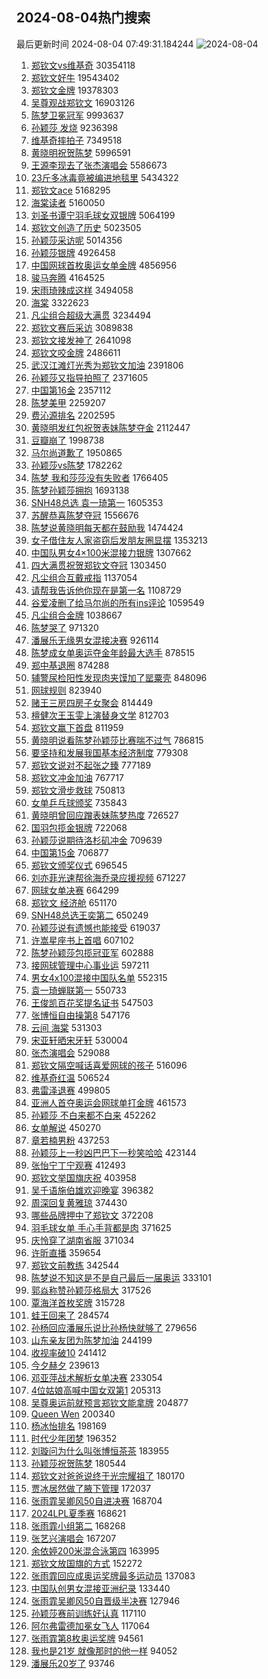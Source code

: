 ## 2024-08-04热门搜索 
最后更新时间 2024-08-04 07:49:31.184244 
![2024-08-04](https://imgs-storage.s3.us-east-005.backblazeb2.com/20240804/2024-08-04.png?versionId=4_z8fbbed132d73df8689c40f13_f1053179a2ed08fb7_d20240803_m234931_c005_v0501021_t0045_u01722728971049) 
1. [郑钦文vs维基奇](https://s.weibo.com/weibo?q=%23%E9%83%91%E9%92%A6%E6%96%87vs%E7%BB%B4%E5%9F%BA%E5%A5%87%23&t=31&band_rank=2&Refer=top) 30354118
1. [郑钦文好牛](https://s.weibo.com/weibo?q=%23%E9%83%91%E9%92%A6%E6%96%87%E5%A5%BD%E7%89%9B%23&t=31&band_rank=6&Refer=top) 19543402
1. [郑钦文金牌](https://s.weibo.com/weibo?q=%E9%83%91%E9%92%A6%E6%96%87%E9%87%91%E7%89%8C&t=31&band_rank=3&Refer=top) 19378303
1. [吴尊观战郑钦文](https://s.weibo.com/weibo?q=%23%E5%90%B4%E5%B0%8A%E8%A7%82%E6%88%98%E9%83%91%E9%92%A6%E6%96%87%23&t=31&band_rank=4&Refer=top) 16903126
1. [陈梦卫冕冠军](https://s.weibo.com/weibo?q=%23%E9%99%88%E6%A2%A6%E5%8D%AB%E5%86%95%E5%86%A0%E5%86%9B%23&t=31&band_rank=1&Refer=top) 9993637
1. [孙颖莎 发烧](https://s.weibo.com/weibo?q=%E5%AD%99%E9%A2%96%E8%8E%8E%20%E5%8F%91%E7%83%A7&t=31&band_rank=21&Refer=top) 9236398
1. [维基奇摔拍子](https://s.weibo.com/weibo?q=%E7%BB%B4%E5%9F%BA%E5%A5%87%E6%91%94%E6%8B%8D%E5%AD%90&t=31&band_rank=17&Refer=top) 7349518
1. [黄晓明祝贺陈梦](https://s.weibo.com/weibo?q=%E9%BB%84%E6%99%93%E6%98%8E%E7%A5%9D%E8%B4%BA%E9%99%88%E6%A2%A6&t=31&band_rank=7&Refer=top) 5996591
1. [王源李现去了张杰演唱会](https://s.weibo.com/weibo?q=%23%E7%8E%8B%E6%BA%90%E6%9D%8E%E7%8E%B0%E5%8E%BB%E4%BA%86%E5%BC%A0%E6%9D%B0%E6%BC%94%E5%94%B1%E4%BC%9A%23&t=31&band_rank=14&Refer=top) 5586673
1. [23斤多冰毒竟被编进地毯里](https://s.weibo.com/weibo?q=%2323%E6%96%A4%E5%A4%9A%E5%86%B0%E6%AF%92%E7%AB%9F%E8%A2%AB%E7%BC%96%E8%BF%9B%E5%9C%B0%E6%AF%AF%E9%87%8C%23&t=31&band_rank=7&Refer=top) 5434322
1. [郑钦文ace](https://s.weibo.com/weibo?q=%23%E9%83%91%E9%92%A6%E6%96%87ace%23&t=31&band_rank=25&Refer=top) 5168295
1. [海棠读者](https://s.weibo.com/weibo?q=%E6%B5%B7%E6%A3%A0%E8%AF%BB%E8%80%85&t=31&band_rank=12&Refer=top) 5160050
1. [刘圣书谭宁羽毛球女双银牌](https://s.weibo.com/weibo?q=%23%E5%88%98%E5%9C%A3%E4%B9%A6%E8%B0%AD%E5%AE%81%E7%BE%BD%E6%AF%9B%E7%90%83%E5%A5%B3%E5%8F%8C%E9%93%B6%E7%89%8C%23&t=31&band_rank=9&Refer=top) 5064199
1. [郑钦文创造了历史](https://s.weibo.com/weibo?q=%23%E9%83%91%E9%92%A6%E6%96%87%E5%88%9B%E9%80%A0%E4%BA%86%E5%8E%86%E5%8F%B2%23&t=31&band_rank=10&Refer=top) 5023505
1. [孙颖莎采访呢](https://s.weibo.com/weibo?q=%E5%AD%99%E9%A2%96%E8%8E%8E%E9%87%87%E8%AE%BF%E5%91%A2&t=31&band_rank=11&Refer=top) 5014356
1. [孙颖莎银牌](https://s.weibo.com/weibo?q=%23%E5%AD%99%E9%A2%96%E8%8E%8E%E9%93%B6%E7%89%8C%23&t=31&band_rank=3&Refer=top) 4926458
1. [中国网球首枚奥运女单金牌](https://s.weibo.com/weibo?q=%23%E4%B8%AD%E5%9B%BD%E7%BD%91%E7%90%83%E9%A6%96%E6%9E%9A%E5%A5%A5%E8%BF%90%E5%A5%B3%E5%8D%95%E9%87%91%E7%89%8C%23&t=31&band_rank=11&Refer=top) 4856956
1. [骏马奔腾](https://s.weibo.com/weibo?q=%23%E9%AA%8F%E9%A9%AC%E5%A5%94%E8%85%BE%23&t=31&band_rank=3&Refer=top) 4164525
1. [宋雨琦辣成这样](https://s.weibo.com/weibo?q=%E5%AE%8B%E9%9B%A8%E7%90%A6%E8%BE%A3%E6%88%90%E8%BF%99%E6%A0%B7&t=31&band_rank=19&Refer=top) 3494058
1. [海棠](https://s.weibo.com/weibo?q=%E6%B5%B7%E6%A3%A0&t=31&band_rank=15&Refer=top) 3322623
1. [凡尘组合超级大满贯](https://s.weibo.com/weibo?q=%23%E5%87%A1%E5%B0%98%E7%BB%84%E5%90%88%E8%B6%85%E7%BA%A7%E5%A4%A7%E6%BB%A1%E8%B4%AF%23&t=31&band_rank=5&Refer=top) 3234494
1. [郑钦文赛后采访](https://s.weibo.com/weibo?q=%E9%83%91%E9%92%A6%E6%96%87%E8%B5%9B%E5%90%8E%E9%87%87%E8%AE%BF&t=31&band_rank=26&Refer=top) 3089838
1. [郑钦文接发神了](https://s.weibo.com/weibo?q=%23%E9%83%91%E9%92%A6%E6%96%87%E6%8E%A5%E5%8F%91%E7%A5%9E%E4%BA%86%23&t=31&band_rank=38&Refer=top) 2641098
1. [郑钦文咬金牌](https://s.weibo.com/weibo?q=%23%E9%83%91%E9%92%A6%E6%96%87%E5%92%AC%E9%87%91%E7%89%8C%23&t=31&band_rank=7&Refer=top) 2486611
1. [武汉江滩灯光秀为郑钦文加油](https://s.weibo.com/weibo?q=%23%E6%AD%A6%E6%B1%89%E6%B1%9F%E6%BB%A9%E7%81%AF%E5%85%89%E7%A7%80%E4%B8%BA%E9%83%91%E9%92%A6%E6%96%87%E5%8A%A0%E6%B2%B9%23&t=31&band_rank=49&Refer=top) 2391806
1. [孙颖莎又指导拍照了](https://s.weibo.com/weibo?q=%23%E5%AD%99%E9%A2%96%E8%8E%8E%E5%8F%88%E6%8C%87%E5%AF%BC%E6%8B%8D%E7%85%A7%E4%BA%86%23&t=31&band_rank=42&Refer=top) 2371605
1. [中国第16金](https://s.weibo.com/weibo?q=%23%E4%B8%AD%E5%9B%BD%E7%AC%AC16%E9%87%91%23&t=31&band_rank=15&Refer=top) 2357112
1. [陈梦美甲](https://s.weibo.com/weibo?q=%E9%99%88%E6%A2%A6%E7%BE%8E%E7%94%B2&t=31&band_rank=22&Refer=top) 2259207
1. [费沁源排名](https://s.weibo.com/weibo?q=%23%E8%B4%B9%E6%B2%81%E6%BA%90%E6%8E%92%E5%90%8D%23&t=31&band_rank=32&Refer=top) 2202595
1. [黄晓明发红包祝贺表妹陈梦夺金](https://s.weibo.com/weibo?q=%23%E9%BB%84%E6%99%93%E6%98%8E%E5%8F%91%E7%BA%A2%E5%8C%85%E7%A5%9D%E8%B4%BA%E8%A1%A8%E5%A6%B9%E9%99%88%E6%A2%A6%E5%A4%BA%E9%87%91%23&t=31&band_rank=32&Refer=top) 2112447
1. [豆瓣崩了](https://s.weibo.com/weibo?q=%E8%B1%86%E7%93%A3%E5%B4%A9%E4%BA%86&t=31&band_rank=13&Refer=top) 1998738
1. [马尔尚道歉了](https://s.weibo.com/weibo?q=%23%E9%A9%AC%E5%B0%94%E5%B0%9A%E9%81%93%E6%AD%89%E4%BA%86%23&t=31&band_rank=22&Refer=top) 1950865
1. [孙颖莎vs陈梦](https://s.weibo.com/weibo?q=%23%E5%AD%99%E9%A2%96%E8%8E%8Evs%E9%99%88%E6%A2%A6%23&t=31&band_rank=21&Refer=top) 1782262
1. [陈梦 我和莎莎没有失败者](https://s.weibo.com/weibo?q=%E9%99%88%E6%A2%A6%20%E6%88%91%E5%92%8C%E8%8E%8E%E8%8E%8E%E6%B2%A1%E6%9C%89%E5%A4%B1%E8%B4%A5%E8%80%85&t=31&band_rank=24&Refer=top) 1766405
1. [陈梦孙颖莎拥抱](https://s.weibo.com/weibo?q=%E9%99%88%E6%A2%A6%E5%AD%99%E9%A2%96%E8%8E%8E%E6%8B%A5%E6%8A%B1&t=31&band_rank=17&Refer=top) 1693138
1. [SNH48总选 袁一琦第一](https://s.weibo.com/weibo?q=SNH48%E6%80%BB%E9%80%89%20%E8%A2%81%E4%B8%80%E7%90%A6%E7%AC%AC%E4%B8%80&t=31&band_rank=50&Refer=top) 1605353
1. [苏醒恭喜陈梦夺冠](https://s.weibo.com/weibo?q=%E8%8B%8F%E9%86%92%E6%81%AD%E5%96%9C%E9%99%88%E6%A2%A6%E5%A4%BA%E5%86%A0&t=31&band_rank=28&Refer=top) 1556676
1. [陈梦说黄晓明每天都在鼓励我](https://s.weibo.com/weibo?q=%23%E9%99%88%E6%A2%A6%E8%AF%B4%E9%BB%84%E6%99%93%E6%98%8E%E6%AF%8F%E5%A4%A9%E9%83%BD%E5%9C%A8%E9%BC%93%E5%8A%B1%E6%88%91%23&t=31&band_rank=9&Refer=top) 1474424
1. [女子借住友人家盗窃后发朋友圈显摆](https://s.weibo.com/weibo?q=%23%E5%A5%B3%E5%AD%90%E5%80%9F%E4%BD%8F%E5%8F%8B%E4%BA%BA%E5%AE%B6%E7%9B%97%E7%AA%83%E5%90%8E%E5%8F%91%E6%9C%8B%E5%8F%8B%E5%9C%88%E6%98%BE%E6%91%86%23&t=31&band_rank=8&Refer=top) 1353213
1. [中国队男女4×100米混接力银牌](https://s.weibo.com/weibo?q=%23%E4%B8%AD%E5%9B%BD%E9%98%9F%E7%94%B7%E5%A5%B34%C3%97100%E7%B1%B3%E6%B7%B7%E6%8E%A5%E5%8A%9B%E9%93%B6%E7%89%8C%23&t=31&band_rank=1&Refer=top) 1307662
1. [四大满贯祝贺郑钦文夺冠](https://s.weibo.com/weibo?q=%23%E5%9B%9B%E5%A4%A7%E6%BB%A1%E8%B4%AF%E7%A5%9D%E8%B4%BA%E9%83%91%E9%92%A6%E6%96%87%E5%A4%BA%E5%86%A0%23&t=31&band_rank=32&Refer=top) 1303450
1. [凡尘组合互戴戒指](https://s.weibo.com/weibo?q=%E5%87%A1%E5%B0%98%E7%BB%84%E5%90%88%E4%BA%92%E6%88%B4%E6%88%92%E6%8C%87&t=31&band_rank=33&Refer=top) 1137054
1. [请帮我告诉他你现在是第一名](https://s.weibo.com/weibo?q=%E8%AF%B7%E5%B8%AE%E6%88%91%E5%91%8A%E8%AF%89%E4%BB%96%E4%BD%A0%E7%8E%B0%E5%9C%A8%E6%98%AF%E7%AC%AC%E4%B8%80%E5%90%8D&t=31&band_rank=33&Refer=top) 1108729
1. [谷爱凌删了给马尔尚的所有ins评论](https://s.weibo.com/weibo?q=%23%E8%B0%B7%E7%88%B1%E5%87%8C%E5%88%A0%E4%BA%86%E7%BB%99%E9%A9%AC%E5%B0%94%E5%B0%9A%E7%9A%84%E6%89%80%E6%9C%89ins%E8%AF%84%E8%AE%BA%23&t=31&band_rank=37&Refer=top) 1059549
1. [凡尘组合金牌](https://s.weibo.com/weibo?q=%23%E5%87%A1%E5%B0%98%E7%BB%84%E5%90%88%E9%87%91%E7%89%8C%23&t=31&band_rank=10&Refer=top) 1038667
1. [陈梦哭了](https://s.weibo.com/weibo?q=%E9%99%88%E6%A2%A6%E5%93%AD%E4%BA%86&t=31&band_rank=18&Refer=top) 971320
1. [潘展乐无缘男女混接决赛](https://s.weibo.com/weibo?q=%23%E6%BD%98%E5%B1%95%E4%B9%90%E6%97%A0%E7%BC%98%E7%94%B7%E5%A5%B3%E6%B7%B7%E6%8E%A5%E5%86%B3%E8%B5%9B%23&t=31&band_rank=25&Refer=top) 926114
1. [陈梦成女单奥运夺金年龄最大选手](https://s.weibo.com/weibo?q=%23%E9%99%88%E6%A2%A6%E6%88%90%E5%A5%B3%E5%8D%95%E5%A5%A5%E8%BF%90%E5%A4%BA%E9%87%91%E5%B9%B4%E9%BE%84%E6%9C%80%E5%A4%A7%E9%80%89%E6%89%8B%23&t=31&band_rank=26&Refer=top) 878515
1. [郑中基退圈](https://s.weibo.com/weibo?q=%23%E9%83%91%E4%B8%AD%E5%9F%BA%E9%80%80%E5%9C%88%23&t=31&band_rank=29&Refer=top) 874288
1. [辅警尿检阳性发现肉夹馍加了罂粟壳](https://s.weibo.com/weibo?q=%23%E8%BE%85%E8%AD%A6%E5%B0%BF%E6%A3%80%E9%98%B3%E6%80%A7%E5%8F%91%E7%8E%B0%E8%82%89%E5%A4%B9%E9%A6%8D%E5%8A%A0%E4%BA%86%E7%BD%82%E7%B2%9F%E5%A3%B3%23&t=31&band_rank=34&Refer=top) 848096
1. [网球规则](https://s.weibo.com/weibo?q=%E7%BD%91%E7%90%83%E8%A7%84%E5%88%99&t=31&band_rank=27&Refer=top) 823940
1. [赌王三房四房子女聚会](https://s.weibo.com/weibo?q=%23%E8%B5%8C%E7%8E%8B%E4%B8%89%E6%88%BF%E5%9B%9B%E6%88%BF%E5%AD%90%E5%A5%B3%E8%81%9A%E4%BC%9A%23&t=31&band_rank=30&Refer=top) 814449
1. [檀健次王玉雯上演替身文学](https://s.weibo.com/weibo?q=%E6%AA%80%E5%81%A5%E6%AC%A1%E7%8E%8B%E7%8E%89%E9%9B%AF%E4%B8%8A%E6%BC%94%E6%9B%BF%E8%BA%AB%E6%96%87%E5%AD%A6&t=31&band_rank=35&Refer=top) 812703
1. [郑钦文赢下首盘](https://s.weibo.com/weibo?q=%23%E9%83%91%E9%92%A6%E6%96%87%E8%B5%A2%E4%B8%8B%E9%A6%96%E7%9B%98%23&t=31&band_rank=16&Refer=top) 811959
1. [黄晓明说看陈梦孙颖莎比赛喘不过气](https://s.weibo.com/weibo?q=%23%E9%BB%84%E6%99%93%E6%98%8E%E8%AF%B4%E7%9C%8B%E9%99%88%E6%A2%A6%E5%AD%99%E9%A2%96%E8%8E%8E%E6%AF%94%E8%B5%9B%E5%96%98%E4%B8%8D%E8%BF%87%E6%B0%94%23&t=31&band_rank=20&Refer=top) 786815
1. [要坚持和发展我国基本经济制度](https://s.weibo.com/weibo?q=%23%E8%A6%81%E5%9D%9A%E6%8C%81%E5%92%8C%E5%8F%91%E5%B1%95%E6%88%91%E5%9B%BD%E5%9F%BA%E6%9C%AC%E7%BB%8F%E6%B5%8E%E5%88%B6%E5%BA%A6%23&t=31&band_rank=18&Refer=top) 779308
1. [郑钦文说对不起张之臻](https://s.weibo.com/weibo?q=%23%E9%83%91%E9%92%A6%E6%96%87%E8%AF%B4%E5%AF%B9%E4%B8%8D%E8%B5%B7%E5%BC%A0%E4%B9%8B%E8%87%BB%23&t=31&band_rank=32&Refer=top) 777189
1. [郑钦文冲金加油](https://s.weibo.com/weibo?q=%23%E9%83%91%E9%92%A6%E6%96%87%E5%86%B2%E9%87%91%E5%8A%A0%E6%B2%B9%23&t=31&band_rank=23&Refer=top) 767717
1. [郑钦文滑步救球](https://s.weibo.com/weibo?q=%E9%83%91%E9%92%A6%E6%96%87%E6%BB%91%E6%AD%A5%E6%95%91%E7%90%83&t=31&band_rank=26&Refer=top) 750813
1. [女单乒乓球颁奖](https://s.weibo.com/weibo?q=%23%E5%A5%B3%E5%8D%95%E4%B9%92%E4%B9%93%E7%90%83%E9%A2%81%E5%A5%96%23&t=31&band_rank=31&Refer=top) 735843
1. [黄晓明曾回应蹭表妹陈梦热度](https://s.weibo.com/weibo?q=%23%E9%BB%84%E6%99%93%E6%98%8E%E6%9B%BE%E5%9B%9E%E5%BA%94%E8%B9%AD%E8%A1%A8%E5%A6%B9%E9%99%88%E6%A2%A6%E7%83%AD%E5%BA%A6%23&t=31&band_rank=28&Refer=top) 726527
1. [国羽包揽金银牌](https://s.weibo.com/weibo?q=%23%E5%9B%BD%E7%BE%BD%E5%8C%85%E6%8F%BD%E9%87%91%E9%93%B6%E7%89%8C%23&t=31&band_rank=32&Refer=top) 722068
1. [孙颖莎说期待洛杉矶冲金](https://s.weibo.com/weibo?q=%23%E5%AD%99%E9%A2%96%E8%8E%8E%E8%AF%B4%E6%9C%9F%E5%BE%85%E6%B4%9B%E6%9D%89%E7%9F%B6%E5%86%B2%E9%87%91%23&t=31&band_rank=46&Refer=top) 709639
1. [中国第15金](https://s.weibo.com/weibo?q=%23%E4%B8%AD%E5%9B%BD%E7%AC%AC15%E9%87%91%23&t=31&band_rank=40&Refer=top) 706877
1. [郑钦文颁奖仪式](https://s.weibo.com/weibo?q=%E9%83%91%E9%92%A6%E6%96%87%E9%A2%81%E5%A5%96%E4%BB%AA%E5%BC%8F&t=31&band_rank=42&Refer=top) 696545
1. [刘亦菲光速帮徐海乔录应援视频](https://s.weibo.com/weibo?q=%23%E5%88%98%E4%BA%A6%E8%8F%B2%E5%85%89%E9%80%9F%E5%B8%AE%E5%BE%90%E6%B5%B7%E4%B9%94%E5%BD%95%E5%BA%94%E6%8F%B4%E8%A7%86%E9%A2%91%23&t=31&band_rank=34&Refer=top) 671227
1. [网球女单决赛](https://s.weibo.com/weibo?q=%E7%BD%91%E7%90%83%E5%A5%B3%E5%8D%95%E5%86%B3%E8%B5%9B&t=31&band_rank=43&Refer=top) 664299
1. [郑钦文 经济舱](https://s.weibo.com/weibo?q=%E9%83%91%E9%92%A6%E6%96%87%20%E7%BB%8F%E6%B5%8E%E8%88%B1&t=31&band_rank=41&Refer=top) 651170
1. [SNH48总选王奕第二](https://s.weibo.com/weibo?q=SNH48%E6%80%BB%E9%80%89%E7%8E%8B%E5%A5%95%E7%AC%AC%E4%BA%8C&t=31&band_rank=35&Refer=top) 650249
1. [孙颖莎说有遗憾也能接受](https://s.weibo.com/weibo?q=%23%E5%AD%99%E9%A2%96%E8%8E%8E%E8%AF%B4%E6%9C%89%E9%81%97%E6%86%BE%E4%B9%9F%E8%83%BD%E6%8E%A5%E5%8F%97%23&t=31&band_rank=31&Refer=top) 619037
1. [许嵩星座书上首唱](https://s.weibo.com/weibo?q=%23%E8%AE%B8%E5%B5%A9%E6%98%9F%E5%BA%A7%E4%B9%A6%E4%B8%8A%E9%A6%96%E5%94%B1%23&t=31&band_rank=48&Refer=top) 607102
1. [陈梦孙颖莎包揽冠亚军](https://s.weibo.com/weibo?q=%23%E9%99%88%E6%A2%A6%E5%AD%99%E9%A2%96%E8%8E%8E%E5%8C%85%E6%8F%BD%E5%86%A0%E4%BA%9A%E5%86%9B%23&t=31&band_rank=36&Refer=top) 602888
1. [接网球管理中心事业运](https://s.weibo.com/weibo?q=%23%E6%8E%A5%E7%BD%91%E7%90%83%E7%AE%A1%E7%90%86%E4%B8%AD%E5%BF%83%E4%BA%8B%E4%B8%9A%E8%BF%90%23&t=31&band_rank=43&Refer=top) 597211
1. [男女4x100混接中国队名单](https://s.weibo.com/weibo?q=%23%E7%94%B7%E5%A5%B34x100%E6%B7%B7%E6%8E%A5%E4%B8%AD%E5%9B%BD%E9%98%9F%E5%90%8D%E5%8D%95%23&t=31&band_rank=45&Refer=top) 552315
1. [袁一琦蝉联第一](https://s.weibo.com/weibo?q=%23%E8%A2%81%E4%B8%80%E7%90%A6%E8%9D%89%E8%81%94%E7%AC%AC%E4%B8%80%23&t=31&band_rank=39&Refer=top) 550733
1. [王俊凯百花奖提名证书](https://s.weibo.com/weibo?q=%23%E7%8E%8B%E4%BF%8A%E5%87%AF%E7%99%BE%E8%8A%B1%E5%A5%96%E6%8F%90%E5%90%8D%E8%AF%81%E4%B9%A6%23&t=31&band_rank=41&Refer=top) 547503
1. [张博恒自由操第8](https://s.weibo.com/weibo?q=%23%E5%BC%A0%E5%8D%9A%E6%81%92%E8%87%AA%E7%94%B1%E6%93%8D%E7%AC%AC8%23&t=31&band_rank=42&Refer=top) 547176
1. [云间 海棠](https://s.weibo.com/weibo?q=%E4%BA%91%E9%97%B4%20%E6%B5%B7%E6%A3%A0&t=31&band_rank=50&Refer=top) 531303
1. [宋亚轩晒宋牙轩](https://s.weibo.com/weibo?q=%23%E5%AE%8B%E4%BA%9A%E8%BD%A9%E6%99%92%E5%AE%8B%E7%89%99%E8%BD%A9%23&t=31&band_rank=47&Refer=top) 530004
1. [张杰演唱会](https://s.weibo.com/weibo?q=%E5%BC%A0%E6%9D%B0%E6%BC%94%E5%94%B1%E4%BC%9A&t=31&band_rank=49&Refer=top) 529088
1. [郑钦文隔空喊话喜爱网球的孩子](https://s.weibo.com/weibo?q=%23%E9%83%91%E9%92%A6%E6%96%87%E9%9A%94%E7%A9%BA%E5%96%8A%E8%AF%9D%E5%96%9C%E7%88%B1%E7%BD%91%E7%90%83%E7%9A%84%E5%AD%A9%E5%AD%90%23&t=31&band_rank=38&Refer=top) 516096
1. [维基奇红温](https://s.weibo.com/weibo?q=%E7%BB%B4%E5%9F%BA%E5%A5%87%E7%BA%A2%E6%B8%A9&t=31&band_rank=44&Refer=top) 506524
1. [弗雷泽退赛](https://s.weibo.com/weibo?q=%E5%BC%97%E9%9B%B7%E6%B3%BD%E9%80%80%E8%B5%9B&t=31&band_rank=42&Refer=top) 499805
1. [亚洲人首夺奥运会网球单打金牌](https://s.weibo.com/weibo?q=%23%E4%BA%9A%E6%B4%B2%E4%BA%BA%E9%A6%96%E5%A4%BA%E5%A5%A5%E8%BF%90%E4%BC%9A%E7%BD%91%E7%90%83%E5%8D%95%E6%89%93%E9%87%91%E7%89%8C%23&t=31&band_rank=45&Refer=top) 461573
1. [孙颖莎 不白来都不白来](https://s.weibo.com/weibo?q=%E5%AD%99%E9%A2%96%E8%8E%8E%20%E4%B8%8D%E7%99%BD%E6%9D%A5%E9%83%BD%E4%B8%8D%E7%99%BD%E6%9D%A5&t=31&band_rank=41&Refer=top) 452262
1. [女单解说](https://s.weibo.com/weibo?q=%23%E5%A5%B3%E5%8D%95%E8%A7%A3%E8%AF%B4%23&t=31&band_rank=44&Refer=top) 450270
1. [章若楠男粉](https://s.weibo.com/weibo?q=%23%E7%AB%A0%E8%8B%A5%E6%A5%A0%E7%94%B7%E7%B2%89%23&t=31&band_rank=35&Refer=top) 437253
1. [孙颖莎上一秒凶巴巴下一秒笑哈哈](https://s.weibo.com/weibo?q=%E5%AD%99%E9%A2%96%E8%8E%8E%E4%B8%8A%E4%B8%80%E7%A7%92%E5%87%B6%E5%B7%B4%E5%B7%B4%E4%B8%8B%E4%B8%80%E7%A7%92%E7%AC%91%E5%93%88%E5%93%88&t=31&band_rank=45&Refer=top) 423144
1. [张怡宁丁宁观赛](https://s.weibo.com/weibo?q=%23%E5%BC%A0%E6%80%A1%E5%AE%81%E4%B8%81%E5%AE%81%E8%A7%82%E8%B5%9B%23&t=31&band_rank=45&Refer=top) 412493
1. [郑钦文举国旗庆祝](https://s.weibo.com/weibo?q=%23%E9%83%91%E9%92%A6%E6%96%87%E4%B8%BE%E5%9B%BD%E6%97%97%E5%BA%86%E7%A5%9D%23&t=31&band_rank=47&Refer=top) 403958
1. [吴千语施伯雄欢迎晚宴](https://s.weibo.com/weibo?q=%23%E5%90%B4%E5%8D%83%E8%AF%AD%E6%96%BD%E4%BC%AF%E9%9B%84%E6%AC%A2%E8%BF%8E%E6%99%9A%E5%AE%B4%23&t=31&band_rank=48&Refer=top) 396382
1. [周深回复黄雅琼](https://s.weibo.com/weibo?q=%23%E5%91%A8%E6%B7%B1%E5%9B%9E%E5%A4%8D%E9%BB%84%E9%9B%85%E7%90%BC%23&t=31&band_rank=35&Refer=top) 374430
1. [哪些品牌押中了郑钦文](https://s.weibo.com/weibo?q=%23%E5%93%AA%E4%BA%9B%E5%93%81%E7%89%8C%E6%8A%BC%E4%B8%AD%E4%BA%86%E9%83%91%E9%92%A6%E6%96%87%23&t=31&band_rank=36&Refer=top) 372208
1. [羽毛球女单 手心手背都是肉](https://s.weibo.com/weibo?q=%E7%BE%BD%E6%AF%9B%E7%90%83%E5%A5%B3%E5%8D%95%20%E6%89%8B%E5%BF%83%E6%89%8B%E8%83%8C%E9%83%BD%E6%98%AF%E8%82%89&t=31&band_rank=47&Refer=top) 371625
1. [庆怜穿了湖南省服](https://s.weibo.com/weibo?q=%23%E5%BA%86%E6%80%9C%E7%A9%BF%E4%BA%86%E6%B9%96%E5%8D%97%E7%9C%81%E6%9C%8D%23&t=31&band_rank=48&Refer=top) 371034
1. [许昕直播](https://s.weibo.com/weibo?q=%E8%AE%B8%E6%98%95%E7%9B%B4%E6%92%AD&t=31&band_rank=42&Refer=top) 359654
1. [郑钦文前教练](https://s.weibo.com/weibo?q=%E9%83%91%E9%92%A6%E6%96%87%E5%89%8D%E6%95%99%E7%BB%83&t=31&band_rank=38&Refer=top) 342544
1. [陈梦说不知这是不是自己最后一届奥运](https://s.weibo.com/weibo?q=%23%E9%99%88%E6%A2%A6%E8%AF%B4%E4%B8%8D%E7%9F%A5%E8%BF%99%E6%98%AF%E4%B8%8D%E6%98%AF%E8%87%AA%E5%B7%B1%E6%9C%80%E5%90%8E%E4%B8%80%E5%B1%8A%E5%A5%A5%E8%BF%90%23&t=31&band_rank=44&Refer=top) 333101
1. [郭焱称赞孙颖莎格局大](https://s.weibo.com/weibo?q=%23%E9%83%AD%E7%84%B1%E7%A7%B0%E8%B5%9E%E5%AD%99%E9%A2%96%E8%8E%8E%E6%A0%BC%E5%B1%80%E5%A4%A7%23&t=31&band_rank=46&Refer=top) 317526
1. [覃海洋首枚奖牌](https://s.weibo.com/weibo?q=%23%E8%A6%83%E6%B5%B7%E6%B4%8B%E9%A6%96%E6%9E%9A%E5%A5%96%E7%89%8C%23&t=31&band_rank=45&Refer=top) 315728
1. [蛙王回来了](https://s.weibo.com/weibo?q=%E8%9B%99%E7%8E%8B%E5%9B%9E%E6%9D%A5%E4%BA%86&t=31&band_rank=37&Refer=top) 284574
1. [孙杨回应潘展乐说比孙杨快就够了](https://s.weibo.com/weibo?q=%23%E5%AD%99%E6%9D%A8%E5%9B%9E%E5%BA%94%E6%BD%98%E5%B1%95%E4%B9%90%E8%AF%B4%E6%AF%94%E5%AD%99%E6%9D%A8%E5%BF%AB%E5%B0%B1%E5%A4%9F%E4%BA%86%23&t=31&band_rank=43&Refer=top) 279656
1. [山东亲友团为陈梦加油](https://s.weibo.com/weibo?q=%23%E5%B1%B1%E4%B8%9C%E4%BA%B2%E5%8F%8B%E5%9B%A2%E4%B8%BA%E9%99%88%E6%A2%A6%E5%8A%A0%E6%B2%B9%23&t=31&band_rank=38&Refer=top) 244199
1. [收视率破10](https://s.weibo.com/weibo?q=%23%E6%94%B6%E8%A7%86%E7%8E%87%E7%A0%B410%23&t=31&band_rank=45&Refer=top) 241412
1. [今夕赫夕](https://s.weibo.com/weibo?q=%E4%BB%8A%E5%A4%95%E8%B5%AB%E5%A4%95&t=31&band_rank=45&Refer=top) 239613
1. [邓亚萍战术解析女单决赛](https://s.weibo.com/weibo?q=%23%E9%82%93%E4%BA%9A%E8%90%8D%E6%88%98%E6%9C%AF%E8%A7%A3%E6%9E%90%E5%A5%B3%E5%8D%95%E5%86%B3%E8%B5%9B%23&t=31&band_rank=45&Refer=top) 233054
1. [4位姑娘高喊中国女双第1](https://s.weibo.com/weibo?q=%234%E4%BD%8D%E5%A7%91%E5%A8%98%E9%AB%98%E5%96%8A%E4%B8%AD%E5%9B%BD%E5%A5%B3%E5%8F%8C%E7%AC%AC1%23&t=31&band_rank=43&Refer=top) 205313
1. [吴尊奥运前就预言郑钦文能拿牌](https://s.weibo.com/weibo?q=%23%E5%90%B4%E5%B0%8A%E5%A5%A5%E8%BF%90%E5%89%8D%E5%B0%B1%E9%A2%84%E8%A8%80%E9%83%91%E9%92%A6%E6%96%87%E8%83%BD%E6%8B%BF%E7%89%8C%23&t=31&band_rank=34&Refer=top) 204877
1. [Queen Wen](https://s.weibo.com/weibo?q=Queen%20Wen&t=31&band_rank=45&Refer=top) 200340
1. [杨冰怡排名](https://s.weibo.com/weibo?q=%E6%9D%A8%E5%86%B0%E6%80%A1%E6%8E%92%E5%90%8D&t=31&band_rank=47&Refer=top) 198169
1. [时代少年团梦](https://s.weibo.com/weibo?q=%23%E6%97%B6%E4%BB%A3%E5%B0%91%E5%B9%B4%E5%9B%A2%E6%A2%A6%23&t=31&band_rank=49&Refer=top) 196352
1. [刘璇问为什么叫张博恒茶茶](https://s.weibo.com/weibo?q=%23%E5%88%98%E7%92%87%E9%97%AE%E4%B8%BA%E4%BB%80%E4%B9%88%E5%8F%AB%E5%BC%A0%E5%8D%9A%E6%81%92%E8%8C%B6%E8%8C%B6%23&t=31&band_rank=45&Refer=top) 183955
1. [孙颖莎祝贺陈梦](https://s.weibo.com/weibo?q=%23%E5%AD%99%E9%A2%96%E8%8E%8E%E7%A5%9D%E8%B4%BA%E9%99%88%E6%A2%A6%23&t=31&band_rank=40&Refer=top) 180544
1. [郑钦文对爸爸说终于光宗耀祖了](https://s.weibo.com/weibo?q=%23%E9%83%91%E9%92%A6%E6%96%87%E5%AF%B9%E7%88%B8%E7%88%B8%E8%AF%B4%E7%BB%88%E4%BA%8E%E5%85%89%E5%AE%97%E8%80%80%E7%A5%96%E4%BA%86%23&t=31&band_rank=43&Refer=top) 180170
1. [贾冰居然做了腋下管理](https://s.weibo.com/weibo?q=%E8%B4%BE%E5%86%B0%E5%B1%85%E7%84%B6%E5%81%9A%E4%BA%86%E8%85%8B%E4%B8%8B%E7%AE%A1%E7%90%86&t=31&band_rank=45&Refer=top) 172037
1. [张雨霏吴卿风50自进决赛](https://s.weibo.com/weibo?q=%23%E5%BC%A0%E9%9B%A8%E9%9C%8F%E5%90%B4%E5%8D%BF%E9%A3%8E50%E8%87%AA%E8%BF%9B%E5%86%B3%E8%B5%9B%23&t=31&band_rank=19&Refer=top) 168704
1. [2024LPL夏季赛](https://s.weibo.com/weibo?q=2024LPL%E5%A4%8F%E5%AD%A3%E8%B5%9B&t=31&band_rank=47&Refer=top) 168621
1. [张雨霏小组第二](https://s.weibo.com/weibo?q=%23%E5%BC%A0%E9%9B%A8%E9%9C%8F%E5%B0%8F%E7%BB%84%E7%AC%AC%E4%BA%8C%23&t=31&band_rank=20&Refer=top) 168268
1. [张艺兴演唱会](https://s.weibo.com/weibo?q=%E5%BC%A0%E8%89%BA%E5%85%B4%E6%BC%94%E5%94%B1%E4%BC%9A&t=31&band_rank=49&Refer=top) 167207
1. [余依婷200米混合泳第四](https://s.weibo.com/weibo?q=%23%E4%BD%99%E4%BE%9D%E5%A9%B7200%E7%B1%B3%E6%B7%B7%E5%90%88%E6%B3%B3%E7%AC%AC%E5%9B%9B%23&t=31&band_rank=18&Refer=top) 163995
1. [郑钦文放国旗的方式](https://s.weibo.com/weibo?q=%23%E9%83%91%E9%92%A6%E6%96%87%E6%94%BE%E5%9B%BD%E6%97%97%E7%9A%84%E6%96%B9%E5%BC%8F%23&t=31&band_rank=46&Refer=top) 152272
1. [张雨霏回应成奥运奖牌最多运动员](https://s.weibo.com/weibo?q=%23%E5%BC%A0%E9%9B%A8%E9%9C%8F%E5%9B%9E%E5%BA%94%E6%88%90%E5%A5%A5%E8%BF%90%E5%A5%96%E7%89%8C%E6%9C%80%E5%A4%9A%E8%BF%90%E5%8A%A8%E5%91%98%23&t=31&band_rank=45&Refer=top) 137083
1. [中国队创男女混接亚洲纪录](https://s.weibo.com/weibo?q=%23%E4%B8%AD%E5%9B%BD%E9%98%9F%E5%88%9B%E7%94%B7%E5%A5%B3%E6%B7%B7%E6%8E%A5%E4%BA%9A%E6%B4%B2%E7%BA%AA%E5%BD%95%23&t=31&band_rank=36&Refer=top) 133440
1. [张雨霏吴卿风50自晋级半决赛](https://s.weibo.com/weibo?q=%23%E5%BC%A0%E9%9B%A8%E9%9C%8F%E5%90%B4%E5%8D%BF%E9%A3%8E50%E8%87%AA%E6%99%8B%E7%BA%A7%E5%8D%8A%E5%86%B3%E8%B5%9B%23&t=31&band_rank=41&Refer=top) 127946
1. [孙颖莎赛前训练好认真](https://s.weibo.com/weibo?q=%23%E5%AD%99%E9%A2%96%E8%8E%8E%E8%B5%9B%E5%89%8D%E8%AE%AD%E7%BB%83%E5%A5%BD%E8%AE%A4%E7%9C%9F%23&t=31&band_rank=42&Refer=top) 117110
1. [阿尔弗雷德加冕女飞人](https://s.weibo.com/weibo?q=%23%E9%98%BF%E5%B0%94%E5%BC%97%E9%9B%B7%E5%BE%B7%E5%8A%A0%E5%86%95%E5%A5%B3%E9%A3%9E%E4%BA%BA%23&t=31&band_rank=44&Refer=top) 117064
1. [张雨霏第8枚奥运奖牌](https://s.weibo.com/weibo?q=%23%E5%BC%A0%E9%9B%A8%E9%9C%8F%E7%AC%AC8%E6%9E%9A%E5%A5%A5%E8%BF%90%E5%A5%96%E7%89%8C%23&t=31&band_rank=42&Refer=top) 94561
1. [我也是21岁 就像那时的他一样](https://s.weibo.com/weibo?q=%E6%88%91%E4%B9%9F%E6%98%AF21%E5%B2%81%20%E5%B0%B1%E5%83%8F%E9%82%A3%E6%97%B6%E7%9A%84%E4%BB%96%E4%B8%80%E6%A0%B7&t=31&band_rank=47&Refer=top) 94052
1. [潘展乐20岁了](https://s.weibo.com/weibo?q=%23%E6%BD%98%E5%B1%95%E4%B9%9020%E5%B2%81%E4%BA%86%23&t=31&band_rank=46&Refer=top) 93746
